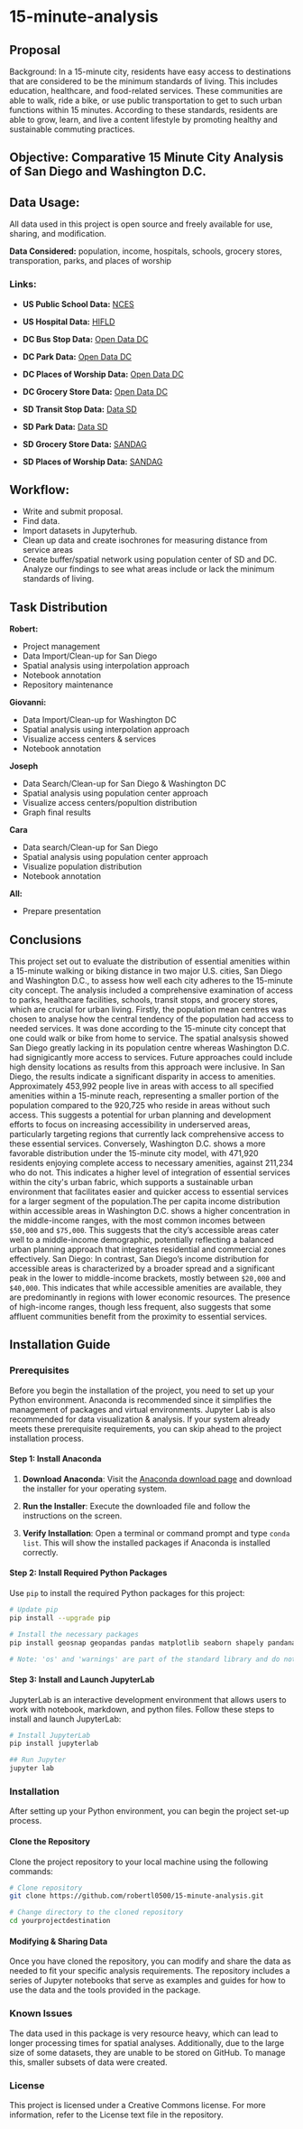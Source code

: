 # 15-minute-analysis

## Proposal

Background:  In a 15-minute city, residents have easy access to destinations that are considered to be the minimum standards of living. This includes education, healthcare, and food-related services. These communities are able to walk, ride a bike, or use public transportation to get to such urban functions within 15 minutes. According to these standards, residents are able to grow, learn, and live a content lifestyle by promoting healthy and sustainable commuting practices.

## Objective: Comparative 15 Minute City Analysis of San Diego and Washington D.C.

## Data Usage:

All data used in this project is open source and freely available for use, sharing, and modification.

**Data Considered:**
population, income, hospitals, schools, grocery stores, transporation, parks, and places of worship

### Links:

- **US Public School Data:**
[NCES](https://nces.ed.gov/programs/edge/Geographic/SchoolLocations)

- **US Hospital Data:**
[HIFLD](https://hifld-geoplatform.opendata.arcgis.com/datasets/75079bdea94743bcaca7b6e833692639/explore?location=38.883755%2C-77.045354%2C11.96)

- **DC Bus Stop Data:**
[Open Data DC](https://opendata.dc.gov/datasets/DCGIS::metro-bus-stops/explore?location=38.933986%2C-77.055527%2C10.51) 

- **DC Park Data:**
[Open Data DC](https://opendata.dc.gov/datasets/287eaa2ecbff4d699762bbc6795ffdca_9/explore?location=38.933414%2C-77.010985%2C11.04)

- **DC Places of Worship Data:**
[Open Data DC](https://opendata.dc.gov/datasets/b134de8f8eaa49499715a38ba97673c8_5/explore?location=38.894665%2C-77.006365%2C12.60)

- **DC Grocery Store Data:**
[Open Data DC](https://opendata.dc.gov/datasets/1d7c9d0e3aac49c1aa88d377a3bae430_4/explore)

- **SD Transit Stop Data:**
[Data SD](https://data.sandiego.gov/datasets/transit-stops/)

- **SD Park Data:**
[Data SD](https://data.sandiego.gov/datasets/park-locations/)

- **SD Grocery Store Data:**
[SANDAG](https://rdw.sandag.org/Account/gisdtview?dir=Business)

- **SD Places of Worship Data:**
[SANDAG](https://rdw.sandag.org/Account/gisdtview?dir=Place)

## Workflow: 
- Write and submit proposal.
- Find data.
- Import datasets in Jupyterhub.
- Clean up data and create isochrones for measuring distance from service areas
- Create buffer/spatial network using population center of SD and DC. Analyze our findings to see what areas include or lack the minimum standards of living.

## Task Distribution

**Robert:**   
- Project management
- Data Import/Clean-up for San Diego
- Spatial analysis using interpolation approach
- Notebook annotation
- Repository maintenance

**Giovanni:**  
- Data Import/Clean-up for Washington DC
- Spatial analysis using interpolation approach
- Visualize access centers & services
- Notebook annotation

**Joseph**

- Data Search/Clean-up for San Diego & Washington DC
- Spatial analysis using population center approach
- Visualize access centers/popultion distribution
- Graph final results

**Cara**

- Data search/Clean-up for San Diego
- Spatial analysis using population center approach
- Visualize population distribution
- Notebook annotation

**All:**

- Prepare presentation

## Conclusions

This project set out to evaluate the distribution of essential amenities within a 15-minute
walking or biking distance in two major U.S. cities, San Diego and Washington D.C., to assess
how well each city adheres to the 15-minute city concept. The analysis included a
comprehensive examination of access to parks, healthcare facilities, schools, transit stops, and
grocery stores, which are crucial for urban living. Firstly, the population mean centres was chosen to analyse how the central tendency of the population had access to needed services. It was done according to the 15-minute city concept that one could walk or bike from home to service. The spatial analsysis showed San Diego greatly lacking in its population centre whereas Washington D.C. had signigicantly more access to services. Future approaches could include high density locations as results from this approach were inclusive. In San Diego, the results indicate a significant disparity in access to amenities. Approximately 453,992 people live in areas with access to all
specified amenities within a 15-minute reach, representing a smaller portion of the population compared to the 920,725 who reside in areas without such access. This suggests a potential for urban planning and development efforts to focus on increasing accessibility in underserved areas, particularly targeting regions that currently lack comprehensive access to these essential services. Conversely, Washington D.C. shows a more favorable distribution under the 15-minute city model, with 471,920 residents enjoying complete access to necessary amenities, against 211,234 who do not. This indicates a higher level of integration of essential services within the city's urban fabric, which supports a sustainable urban environment that facilitates easier and quicker access to essential services for a larger segment of the population.The per capita income distribution within accessible areas in Washington D.C. shows a higher concentration in the middle-income ranges, with the most common incomes between ```$50,000``` and ```$75,000```. This suggests that the city’s accessible areas cater well to a middle-income demographic, potentially reflecting a balanced urban planning approach that integrates residential and commercial zones effectively. San Diego: In contrast, San Diego’s income distribution for accessible areas is characterized by a broader spread and a significant peak in the lower to middle-income brackets, mostly between ```$20,000``` and ```$40,000```. This indicates that while accessible amenities are available, they are predominantly in regions with lower economic resources. The presence of high-income ranges, though less frequent, also suggests that some affluent communities benefit from the proximity to essential services.

## Installation Guide

### Prerequisites

Before you begin the installation of the project, you need to set up your Python environment. Anaconda is recommended since it simplifies the management of packages and virtual environments. Jupyter Lab is also recommended for data visualization & analysis. If your system already meets these prerequisite requirements, you can skip ahead to the project installation process.

#### Step 1: Install Anaconda

1. **Download Anaconda**: Visit the [Anaconda download page](https://www.anaconda.com/products/distribution) and download the installer for your operating system.

2. **Run the Installer**: Execute the downloaded file and follow the instructions on the screen.

3. **Verify Installation**: Open a terminal or command prompt and type `conda list`. This will show the installed packages if Anaconda is installed correctly.

#### Step 2: Install Required Python Packages

Use `pip` to install the required Python packages for this project:

```bash
# Update pip
pip install --upgrade pip

# Install the necessary packages
pip install geosnap geopandas pandas matplotlib seaborn shapely pandana quilt3

# Note: 'os' and 'warnings' are part of the standard library and do not need installation.
```
#### Step 3: Install and Launch JupyterLab

JupyterLab is an interactive development environment that allows users to work with notebook, markdown, and python files. Follow these steps to install and launch JupyterLab:

```bash
# Install JupyterLab
pip install jupyterlab

## Run Jupyter
jupyter lab
```

### Installation
After setting up your Python environment, you can begin the project set-up process. 

#### Clone the Repository
Clone the project repository to your local machine using the following commands:

```bash
# Clone repository 
git clone https://github.com/robertl0500/15-minute-analysis.git

# Change directory to the cloned repository
cd yourprojectdestination
```

#### Modifying & Sharing Data
Once you have cloned the repository, you can modify and share the data as needed to fit your specific analysis requirements. The repository includes a series of Jupyter notebooks that serve as examples and guides for how to use the data and the tools provided in the package.

### Known Issues

The data used in this package is very resource heavy, which can lead to longer processing times for spatial analyses. Additionally, due to the large size of some datasets, they are unable to be stored on GitHub. To manage this, smaller subsets of data were created.  

### License
This project is licensed under a Creative Commons license. For more information, refer to the License text file in the repository.
